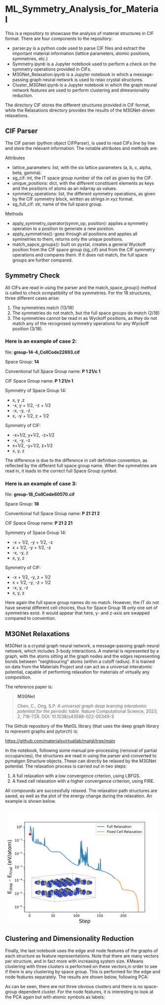 # ML_Symmetry_Analysis_for_Material

This is a repository to showcase the analysis of material structures in CIF format. There are four components to the repository:

- parser.py is a python code used to parse CIF files and extract the important material information (lattice parameters, atomic positions, symmetries, etc.)
- Symmetry.ipynb is a Jupyter notebook used to perform a check on the symmetry operations provided in CIFs.
- M3GNet_Relaxation.ipynb is a Jupyter notebook in which a message-passing graph neural network is used to relax crystal structures.
- Cluster_M3GNet.ipynb is a Jupyter notebook in which the graph neural network features are used to perform clustering and dimesnionality reduction.

The directory CIF stores the different structures provided in CIF format, while the Relaxations directory provides the results of the M3GNet-driven relaxations.

## CIF Parser

The CIF parser (python object CIFParser), is used to read CIFs line by line and store the relevant information. The notable attributes and methods are:

Attributes

- lattice_parameters: list, with the six lattice parameters (a, b, c, alpha, beta, gamma).
- sg_cif: int, the IT space group number of the cell as given by the CIF.
- unique_positions: dict, with the different constituent elements as keys and the positions of atoms as an ndarray as values.
- symmetry_operations: list, the different symmetry operations, as given by the CIF symmetry block, wirtten as strings in xyz format.
- sg_full_cif: str, name of the full space group.

Methods

- apply_symmetry_operator(symm_op, position): applies a symmetry operation to a position to generate a new poistion.
- apply_symmetries(): goes through all positions and applies all symmetries to them, returns only the unique positions.
- match_sapce_groups(): built on pyxtal, creates a general Wyckoff position from the CIF space group (sg_cif) and from the CIF symmetry operations and compares them. If it does not match, the full space groups are further compared.

## Symmetry Check

All CIFs are read in using the parser and the match_space_group() method is called to check ocmpatibility of the symmetries. For the 18 structures, three different cases arise:

1. The symmetries match (13/18)
2. The symmetries do not match, but the full space groups do match (2/18)
3. The symmetries cannot be read in as Wyckoff positions, as they do not match any of the recognised symmetry operations for any Wyckoff position (3/18).

### Here is an example of case 2:

file: <b>group-14-4_CollCode22693.cif</b>

Space Group: <b>14</b> 

Conventional full Space Group name: <b>P 1 21/c 1</b>

CIF Space Group name: <b>P 1 21/n 1</b>

Symmetry of Space Group 14:

- x, y ,z
- -x, y + 1/2, -z + 1/2
- -x, -y, -z
- x, -y + 1/2, z + 1/2

Symmetry of CIF:

- -x+1/2, y+1/2, -z+1/2
- -x, -y, -z
- x+1/2, -y+1/2, z+1/2
- x, y, z

The difference is due to the difference in cell definition convention, as reflected by the different full space group name. When the symmetries are read in, it leads to the correct full Space Group symbol.

### Here is an example of case 3:

file: <b>group-18_CollCode60570.cif</b>

Space Group: <b>18</b> 

Conventional full Space Group name: <b>P 21 21 2</b>

CIF Space Group name: <b>P 21 2 21</b>

Symmetry of Space Group 14:

- -x + 1/2, -y + 1/2, -z
- x + 1/2, -y + 1/2, -z
- -x, -y, z
- x, y, z

Symmetry of CIF:

- -x + 1/2, -y, z + 1/2
- x + 1/2, -y, -z + 1/2
- -x, y, -z
- x, y, z

Here again the full space group names do no match. However, the IT do not have several different cell choices, thus for Space Group 18 only one set of symmetries exist. It would appear that here, y- and z-axis are swapped compared to convention. 

## M3GNet Relaxations

M3GNet is a crystal graph neural network, a message-passing graph neural netowrk, which includes 3-body interactions. A material is represented by a graph, with the atoms sitting at the graph nodes and the edges representing bonds
between "neighbouring" atoms (within a cutoff radius). It is trained on data from the Materials Project and can act as a universal interatomic potential, capable of performing relaxation for materials of virtually any composition. 

The reference paper is:

> **M3GNet**
>
> Chen, C., Ong, S.P. _A universal graph deep learning interatomic potential for the periodic table._ Nature
> Computational Science, 2023, 2, 718–728. DOI: 10.1038/s43588-022-00349-3

The Github repository of the MatGL library (that uses the deep graph library to represent graphs and pytorch) is:

https://github.com/materialsvirtuallab/matgl/tree/main

In the notebook, following some manual pre-processing (removal of partial occupancies), the structures are read in using the parser and converted to pymatgen Structure objects. These can directly be relaxed by the M3GNet potential. 
The relaxation process is carried out in two steps:

1. A full relaxation with a low convergence crterion, using LBFGS.
2. A fixed cell relaxation with a higher convergence criterion, using FIRE.

All compounds are successfully relaxed. The relaxation path structures are saved, as well as the plot of the energy change during the relaxation. An example is shown below.

![Relax GIF](Relax.gif)

## Clustering and Dimensionality Reduction

Finally, the last notebook uses the edge and node features of the graphs of each structure as feature representations. Note that there are many vectors per structure, and in fact more with increasing system size.
KMeans clustering with three clusters is performed on these vectors,in order to see if there is any clustering by space group. This is performed for the edge and node features separately. The results are shown below, following PCA:


As can be seen, there are not three obvious clusters and there is no space-group dependent cluster. For the node features, it is interesting to look at the PCA again but with atomic symbols as labels:




